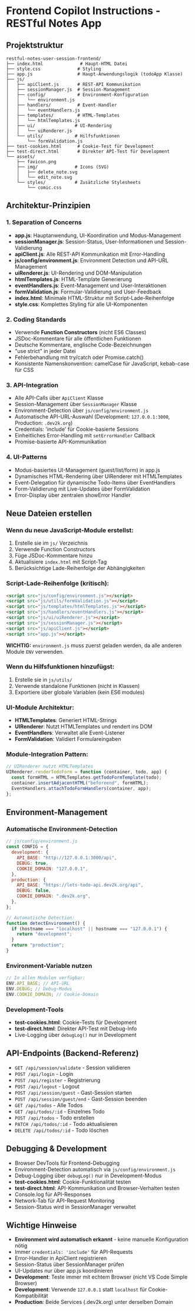 # Frontend Copilot Instructions - RESTful Notes App

## Projektstruktur

```
restful-notes-user-session-frontend/
├── index.html              # Haupt-HTML Datei
├── style.css              # Styling
├── app.js                 # Haupt-Anwendungslogik (todoApp Klasse)
├── js/
│   ├── apiClient.js       # REST-API Kommunikation
│   ├── sessionManager.js  # Session-Management
│   ├── config/            # Environment-Konfiguration
│   │   └── environment.js
│   ├── handlers/          # Event-Handler
│   │   └── eventHandlers.js
│   ├── templates/         # HTML-Templates
│   │   └── htmlTemplates.js
│   ├── ui/               # UI-Rendering
│   │   └── uiRenderer.js
│   └── utils/            # Hilfsfunktionen
│       └── formValidation.js
├── test-cookies.html      # Cookie-Test für Development
├── test-direct.html       # Direkter API-Test für Development
└── assets/
    ├── favicon.png
    ├── img/              # Icons (SVG)
    │   ├── delete_note.svg
    │   └── edit_note.svg
    └── styles/           # Zusätzliche Stylesheets
        └── comic.css
```

## Architektur-Prinzipien

### 1. Separation of Concerns

- **app.js**: Hauptanwendung, UI-Koordination und Modus-Management
- **sessionManager.js**: Session-Status, User-Informationen und Session-Validierung
- **apiClient.js**: Alle REST-API Kommunikation mit Error-Handling
- **js/config/environment.js**: Environment Detection und API-URL Management
- **uiRenderer.js**: UI-Rendering und DOM-Manipulation
- **htmlTemplates.js**: HTML-Template Generierung
- **eventHandlers.js**: Event-Management und User-Interaktionen
- **formValidation.js**: Formular-Validierung und User-Feedback
- **index.html**: Minimale HTML-Struktur mit Script-Lade-Reihenfolge
- **style.css**: Komplettes Styling für alle UI-Komponenten

### 2. Coding Standards

- Verwende **Function Constructors** (nicht ES6 Classes)
- JSDoc-Kommentare für alle öffentlichen Funktionen
- Deutsche Kommentare, englische Code-Bezeichnungen
- "use strict" in jeder Datei
- Fehlerbehandlung mit try/catch oder Promise.catch()
- Konsistente Namenskonvention: camelCase für JavaScript, kebab-case für CSS

### 3. API-Integration

- Alle API-Calls über `ApiClient` Klasse
- Session-Management über `SessionManager` Klasse
- Environment-Detection über `js/config/environment.js`
- Automatische API-URL-Auswahl (Development: `127.0.0.1:3000`, Production: `.dev2k.org`)
- Credentials: 'include' für Cookie-basierte Sessions
- Einheitliches Error-Handling mit `setErrorHandler` Callback
- Promise-basierte API-Kommunikation

### 4. UI-Patterns

- Modus-basiertes UI-Management (guest/list/form) in app.js
- Dynamisches HTML-Rendering über UIRenderer mit HTMLTemplates
- Event-Delegation für dynamische Todo-Items über EventHandlers
- Form-Validierung mit Live-Updates über FormValidation
- Error-Display über zentralen showError Handler

## Neue Dateien erstellen

### Wenn du neue JavaScript-Module erstellst:

1. Erstelle sie im `js/` Verzeichnis
2. Verwende Function Constructors
3. Füge JSDoc-Kommentare hinzu
4. Aktualisiere `index.html` mit Script-Tag
5. Berücksichtige Lade-Reihenfolge der Abhängigkeiten

### Script-Lade-Reihenfolge (kritisch):

```html
<script src="js/config/environment.js"></script>
<script src="js/utils/formValidation.js"></script>
<script src="js/templates/htmlTemplates.js"></script>
<script src="js/handlers/eventHandlers.js"></script>
<script src="js/ui/uiRenderer.js"></script>
<script src="js/sessionManager.js"></script>
<script src="js/apiClient.js"></script>
<script src="app.js"></script>
```

**WICHTIG:** `environment.js` muss zuerst geladen werden, da alle anderen Module `ENV` verwenden.

### Wenn du Hilfsfunktionen hinzufügst:

1. Erstelle sie in `js/utils/`
2. Verwende standalone Funktionen (nicht in Klassen)
3. Exportiere über globale Variablen (kein ES6 modules)

### UI-Module Architektur:

- **HTMLTemplates**: Generiert HTML-Strings
- **UIRenderer**: Nutzt HTMLTemplates und rendert ins DOM
- **EventHandlers**: Verwaltet alle Event-Listener
- **FormValidation**: Validiert Formulareingaben

### Module-Integration Pattern:

```javascript
// UIRenderer nutzt HTMLTemplates
UIRenderer.renderTodoForm = function (container, todo, app) {
  const formHTML = HTMLTemplates.getTodoFormTemplate(todo);
  container.insertAdjacentHTML("beforeend", formHTML);
  EventHandlers.attachTodoFormHandlers(container, app);
};
```

## Environment-Management

### Automatische Environment-Detection

```javascript
// js/config/environment.js
const CONFIG = {
  development: {
    API_BASE: "http://127.0.0.1:3000/api",
    DEBUG: true,
    COOKIE_DOMAIN: "127.0.0.1",
  },
  production: {
    API_BASE: "https://lets-todo-api.dev2k.org/api",
    DEBUG: false,
    COOKIE_DOMAIN: ".dev2k.org",
  },
};

// Automatische Detection:
function detectEnvironment() {
  if (hostname === "localhost" || hostname === "127.0.0.1") {
    return "development";
  }
  return "production";
}
```

### Environment-Variable nutzen

```javascript
// In allen Modulen verfügbar:
ENV.API_BASE; // API-URL
ENV.DEBUG; // Debug-Modus
ENV.COOKIE_DOMAIN; // Cookie-Domain
```

### Development-Tools

- **test-cookies.html**: Cookie-Tests für Development
- **test-direct.html**: Direkter API-Test mit Debug-Info
- Live-Logging über `debugLog()` nur in Development

## API-Endpoints (Backend-Referenz)

- `GET /api/session/validate` - Session validieren
- `POST /api/login` - Login
- `POST /api/register` - Registrierung
- `POST /api/logout` - Logout
- `POST /api/session/guest` - Gast-Session starten
- `POST /api/session/guest/end` - Gast-Session beenden
- `GET /api/todos` - Alle Todos
- `GET /api/todos/:id` - Einzelnes Todo
- `POST /api/todos` - Todo erstellen
- `PATCH /api/todos/:id` - Todo aktualisieren
- `DELETE /api/todos/:id` - Todo löschen

## Debugging & Development

- Browser DevTools für Frontend-Debugging
- Environment-Detection automatisch via `js/config/environment.js`
- Debug-Logging über `debugLog()` nur in Development-Modus
- **test-cookies.html**: Cookie-Funktionalität testen
- **test-direct.html**: API-Kommunikation und Browser-Verhalten testen
- Console.log für API-Responses
- Network-Tab für API-Request Monitoring
- Session-Status wird in SessionManager verwaltet

## Wichtige Hinweise

- **Environment wird automatisch erkannt** - keine manuelle Konfiguration nötig
- Immer `credentials: 'include'` für API-Requests
- Error-Handler in ApiClient registrieren
- Session-Status über SessionManager prüfen
- UI-Updates nur über app.js koordinieren
- **Development**: Teste immer mit echtem Browser (nicht VS Code Simple Browser)
- **Development**: Verwende `127.0.0.1` statt `localhost` für Cookie-Kompatibilität
- **Production**: Beide Services (.dev2k.org) unter derselben Domain
